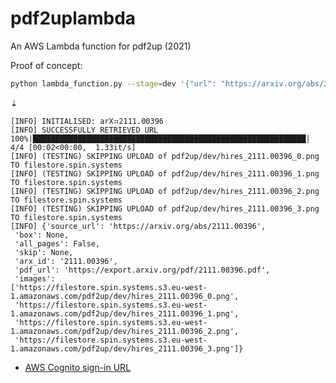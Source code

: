 # pdf2uplambda

An AWS Lambda function for pdf2up (2021)

Proof of concept:

```sh
python lambda_function.py --stage=dev '{"url": "https://arxiv.org/abs/2111.00396"}'
```
⇣
```
[INFO] INITIALISED: arX⠶2111.00396
[INFO] SUCCESSFULLY RETRIEVED URL
100%|█████████████████████████████████████████████████████████████| 4/4 [00:02<00:00,  1.33it/s]
[INFO] (TESTING) SKIPPING UPLOAD of pdf2up/dev/hires_2111.00396_0.png TO filestore.spin.systems
[INFO] (TESTING) SKIPPING UPLOAD of pdf2up/dev/hires_2111.00396_1.png TO filestore.spin.systems
[INFO] (TESTING) SKIPPING UPLOAD of pdf2up/dev/hires_2111.00396_2.png TO filestore.spin.systems
[INFO] (TESTING) SKIPPING UPLOAD of pdf2up/dev/hires_2111.00396_3.png TO filestore.spin.systems
[INFO] {'source_url': 'https://arxiv.org/abs/2111.00396',
 'box': None,
 'all_pages': False,
 'skip': None,
 'arx_id': '2111.00396',
 'pdf_url': 'https://export.arxiv.org/pdf/2111.00396.pdf',
 'images':
['https://filestore.spin.systems.s3.eu-west-1.amazonaws.com/pdf2up/dev/hires_2111.00396_0.png',
 'https://filestore.spin.systems.s3.eu-west-1.amazonaws.com/pdf2up/dev/hires_2111.00396_1.png',
 'https://filestore.spin.systems.s3.eu-west-1.amazonaws.com/pdf2up/dev/hires_2111.00396_2.png',
 'https://filestore.spin.systems.s3.eu-west-1.amazonaws.com/pdf2up/dev/hires_2111.00396_3.png']}
```

- [AWS Cognito sign-in URL](https://spin-systems-user-pool.auth.eu-west-2.amazoncognito.com/login?client_id=af1ikj2ceed6npeujfqnralmb&response_type=code&scope=email+openid+phone&redirect_uri=https%3A%2F%2Fspin.systems%2Fuserauth)
